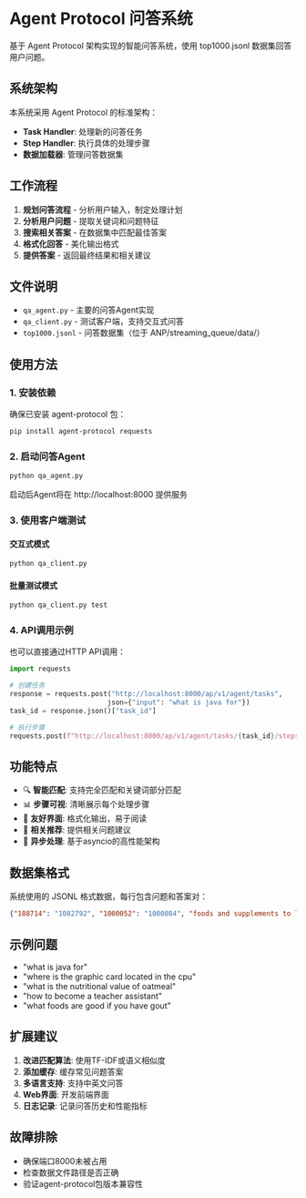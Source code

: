 # Agent Protocol 问答系统

基于 Agent Protocol 架构实现的智能问答系统，使用 top1000.jsonl 数据集回答用户问题。

## 系统架构

本系统采用 Agent Protocol 的标准架构：

- **Task Handler**: 处理新的问答任务
- **Step Handler**: 执行具体的处理步骤
- **数据加载器**: 管理问答数据集

## 工作流程

1. **规划问答流程** - 分析用户输入，制定处理计划
2. **分析用户问题** - 提取关键词和问题特征
3. **搜索相关答案** - 在数据集中匹配最佳答案
4. **格式化回答** - 美化输出格式
5. **提供答案** - 返回最终结果和相关建议

## 文件说明

- `qa_agent.py` - 主要的问答Agent实现
- `qa_client.py` - 测试客户端，支持交互式问答
- `top1000.jsonl` - 问答数据集（位于 ANP/streaming_queue/data/）

## 使用方法

### 1. 安装依赖

确保已安装 agent-protocol 包：

```bash
pip install agent-protocol requests
```

### 2. 启动问答Agent

```bash
python qa_agent.py
```

启动后Agent将在 http://localhost:8000 提供服务

### 3. 使用客户端测试

#### 交互式模式
```bash
python qa_client.py
```

#### 批量测试模式
```bash
python qa_client.py test
```

### 4. API调用示例

也可以直接通过HTTP API调用：

```python
import requests

# 创建任务
response = requests.post("http://localhost:8000/ap/v1/agent/tasks", 
                        json={"input": "what is java for"})
task_id = response.json()["task_id"]

# 执行步骤
requests.post(f"http://localhost:8000/ap/v1/agent/tasks/{task_id}/steps")
```

## 功能特点

- 🔍 **智能匹配**: 支持完全匹配和关键词部分匹配
- 📊 **步骤可视**: 清晰展示每个处理步骤
- 💬 **友好界面**: 格式化输出，易于阅读
- 🎯 **相关推荐**: 提供相关问题建议
- 🚀 **异步处理**: 基于asyncio的高性能架构

## 数据集格式

系统使用的 JSONL 格式数据，每行包含问题和答案对：

```json
{"188714": "1082792", "1000052": "1000084", "foods and supplements to lower blood sugar": "what does the golgi apparatus do to the proteins and lipids once they arrive ?", "Watch portion sizes: ...": "Start studying Bonding, Carbs, Proteins, Lipids..."}
```

## 示例问题

- "what is java for"
- "where is the graphic card located in the cpu"  
- "what is the nutritional value of oatmeal"
- "how to become a teacher assistant"
- "what foods are good if you have gout"

## 扩展建议

1. **改进匹配算法**: 使用TF-IDF或语义相似度
2. **添加缓存**: 缓存常见问题答案
3. **多语言支持**: 支持中英文问答
4. **Web界面**: 开发前端界面
5. **日志记录**: 记录问答历史和性能指标

## 故障排除

- 确保端口8000未被占用
- 检查数据文件路径是否正确
- 验证agent-protocol包版本兼容性